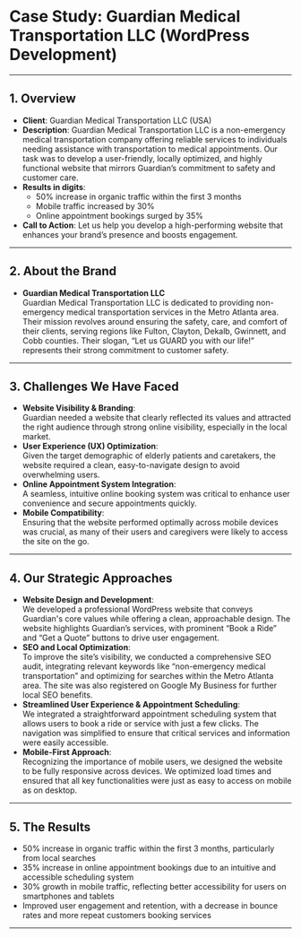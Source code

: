 # Case Study: Guardian Medical Transportation LLC (WordPress Development)

---

## 1. **Overview**

- **Client**: Guardian Medical Transportation LLC (USA)
- **Description**: Guardian Medical Transportation LLC is a non-emergency medical transportation company offering reliable services to individuals needing assistance with transportation to medical appointments. Our task was to develop a user-friendly, locally optimized, and highly functional website that mirrors Guardian’s commitment to safety and customer care.
- **Results in digits**:
  - 50% increase in organic traffic within the first 3 months
  - Mobile traffic increased by 30%
  - Online appointment bookings surged by 35%
- **Call to Action**: Let us help you develop a high-performing website that enhances your brand’s presence and boosts engagement.

---

## 2. **About the Brand**

- **Guardian Medical Transportation LLC**  
  Guardian Medical Transportation LLC is dedicated to providing non-emergency medical transportation services in the Metro Atlanta area. Their mission revolves around ensuring the safety, care, and comfort of their clients, serving regions like Fulton, Clayton, Dekalb, Gwinnett, and Cobb counties. Their slogan, “Let us GUARD you with our life!” represents their strong commitment to customer safety.

---

## 3. **Challenges We Have Faced**

- **Website Visibility & Branding**:  
  Guardian needed a website that clearly reflected its values and attracted the right audience through strong online visibility, especially in the local market.
- **User Experience (UX) Optimization**:  
  Given the target demographic of elderly patients and caretakers, the website required a clean, easy-to-navigate design to avoid overwhelming users.
- **Online Appointment System Integration**:  
  A seamless, intuitive online booking system was critical to enhance user convenience and secure appointments quickly.
- **Mobile Compatibility**:  
  Ensuring that the website performed optimally across mobile devices was crucial, as many of their users and caregivers were likely to access the site on the go.

---

## 4. **Our Strategic Approaches**

- **Website Design and Development**:  
  We developed a professional WordPress website that conveys Guardian's core values while offering a clean, approachable design. The website highlights Guardian’s services, with prominent “Book a Ride” and “Get a Quote” buttons to drive user engagement.
- **SEO and Local Optimization**:  
  To improve the site’s visibility, we conducted a comprehensive SEO audit, integrating relevant keywords like “non-emergency medical transportation” and optimizing for searches within the Metro Atlanta area. The site was also registered on Google My Business for further local SEO benefits.
- **Streamlined User Experience & Appointment Scheduling**:  
  We integrated a straightforward appointment scheduling system that allows users to book a ride or service with just a few clicks. The navigation was simplified to ensure that critical services and information were easily accessible.
- **Mobile-First Approach**:  
  Recognizing the importance of mobile users, we designed the website to be fully responsive across devices. We optimized load times and ensured that all key functionalities were just as easy to access on mobile as on desktop.

---

## 5. **The Results**

- 50% increase in organic traffic within the first 3 months, particularly from local searches
- 35% increase in online appointment bookings due to an intuitive and accessible scheduling system
- 30% growth in mobile traffic, reflecting better accessibility for users on smartphones and tablets
- Improved user engagement and retention, with a decrease in bounce rates and more repeat customers booking services

---
